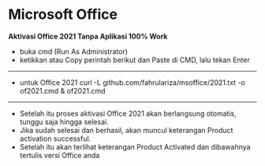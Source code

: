 # Microsoft Office
**Aktivasi Office 2021 Tanpa Aplikasi 100% Work**
- buka cmd (Run As Administrator)
- ketikkan atau Copy perintah berikut dan Paste di CMD, lalu tekan Enter
---
- untuk Office 2021
curl -L github.com/fahrulariza/msoffice/2021.txt -o of2021.cmd & of2021.cmd
---

- Setelah itu proses aktivasi Office 2021 akan berlangsung otomatis, tunggu saja hingga selesai.
- Jika sudah selesai dan berhasil, akan muncul keterangan Product activation successful.
- Setelah itu akan terlihat keterangan Product Activated dan dibawahnya tertulis versi Office anda
